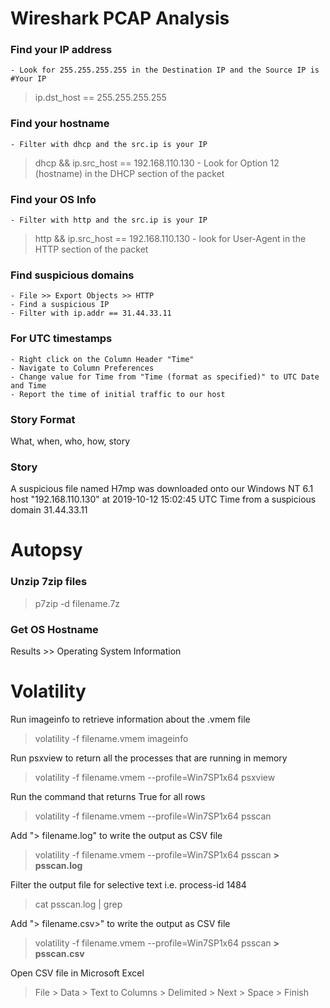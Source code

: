 # Wireshark PCAP Analysis

### Find your IP address 
    - Look for 255.255.255.255 in the Destination IP and the Source IP is #Your IP
> ip.dst_host == 255.255.255.255

### Find your hostname
    - Filter with dhcp and the src.ip is your IP
> dhcp && ip.src_host == 192.168.110.130
    - Look for Option 12 (hostname) in the DHCP section of the packet

### Find your OS Info

    - Filter with http and the src.ip is your IP
> http && ip.src_host == 192.168.110.130
    - look for User-Agent in the HTTP section of the packet

### Find suspicious domains

    - File >> Export Objects >> HTTP
    - Find a suspicious IP
    - Filter with ip.addr == 31.44.33.11

### For UTC timestamps

    - Right click on the Column Header "Time"
    - Navigate to Column Preferences
    - Change value for Time from "Time (format as specified)" to UTC Date and Time
    - Report the time of initial traffic to our host    

### Story Format

What, when, who, how, story

### Story 

A suspicious file named H7mp was downloaded onto our Windows NT 6.1 host "192.168.110.130" at 2019-10-12 15:02:45 UTC Time from a suspicious domain 31.44.33.11


# Autopsy

### Unzip 7zip files

> p7zip -d filename.7z

### Get OS Hostname

Results >> Operating System Information

# Volatility

Run imageinfo to retrieve information about the .vmem file
> volatility -f filename.vmem imageinfo

Run psxview to return all the processes that are running in memory
> volatility -f filename.vmem --profile=Win7SP1x64 psxview

Run the command that returns True for all rows
> volatility -f filename.vmem --profile=Win7SP1x64 psscan

Add "> filename.log" to write the output as CSV file
> volatility -f filename.vmem --profile=Win7SP1x64 psscan **> psscan.log**

Filter the output file for selective text i.e. process-id 1484
> cat psscan.log | grep <pid>

Add "> filename.csv>" to write the output as CSV file
> volatility -f filename.vmem --profile=Win7SP1x64 psscan **> psscan.csv**

Open CSV file in Microsoft Excel

> File > Data > Text to Columns > Delimited > Next > Space > Finish
